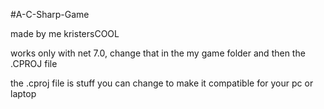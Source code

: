 #A-C-Sharp-Game

made by me kristersCOOL

works only with net 7.0, change that in the my game folder and then the .CPROJ file

the .cproj file is stuff you can change to make it compatible for your pc or laptop
